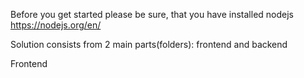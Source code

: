 Before you get started please be sure, that you have installed nodejs https://nodejs.org/en/

Solution consists from 2 main parts(folders): frontend and backend

Frontend
